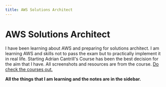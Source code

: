 ```yaml
---
title: AWS Solutions Architect
---
```


# AWS Solutions Architect

I have been learning about AWS and preparing for solutions architect. I am learning AWS and skills not to pass the exam but to practically implement it in real life. Starting Adrian Cantrill's Course has been the best decision for the aim that I have. All screenshots and resources are from the course. [Do check the courses out.](https://learn.cantrill.com)

**All the things that I am learning and the notes are in the sidebar.**
